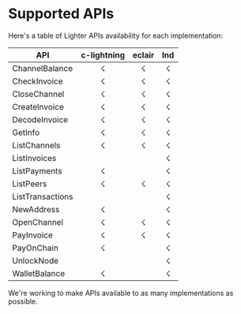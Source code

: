 # Supported APIs

Here's a table of Lighter APIs availability for each implementation:

| API              | c-lightning | eclair | lnd |
| ---------------- | :---------: | :----: | :-: |
| ChannelBalance   |      ☇      |    ☇   |  ☇  |
| CheckInvoice     |      ☇      |    ☇   |  ☇  |
| CloseChannel     |      ☇      |    ☇   |  ☇  |
| CreateInvoice    |      ☇      |    ☇   |  ☇  |
| DecodeInvoice    |      ☇      |    ☇   |  ☇  |
| GetInfo          |      ☇      |    ☇   |  ☇  |
| ListChannels     |      ☇      |    ☇   |  ☇  |
| ListInvoices     |             |        |  ☇  |
| ListPayments     |      ☇      |        |  ☇  |
| ListPeers        |      ☇      |    ☇   |  ☇  |
| ListTransactions |             |        |  ☇  |
| NewAddress       |      ☇      |        |  ☇  |
| OpenChannel      |      ☇      |    ☇   |  ☇  |
| PayInvoice       |      ☇      |    ☇   |  ☇  |
| PayOnChain       |      ☇      |        |  ☇  |
| UnlockNode       |             |        |  ☇  |
| WalletBalance    |      ☇      |        |  ☇  |


We're working to make APIs available to as many implementations as possible.
